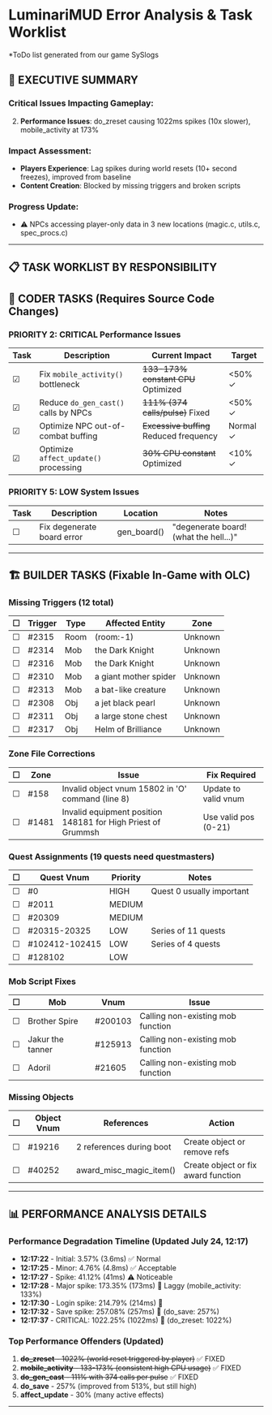# LuminariMUD Error Analysis & Task Worklist
*ToDo list generated from our game SySlogs

## 🚨 EXECUTIVE SUMMARY

### Critical Issues Impacting Gameplay:
2. **Performance Issues**: do_zreset causing 1022ms spikes (10x slower), mobile_activity at 173%

### Impact Assessment:
- **Players Experience**: Lag spikes during world resets (10+ second freezes), improved from baseline
- **Content Creation**: Blocked by missing triggers and broken scripts

### Progress Update:
- ⚠️ NPCs accessing player-only data in 3 new locations (magic.c, utils.c, spec_procs.c)

---

## 📋 TASK WORKLIST BY RESPONSIBILITY

## 🔧 CODER TASKS (Requires Source Code Changes)

### PRIORITY 2: CRITICAL Performance Issues

| Task | Description | Current Impact | Target |
|------|-------------|----------------|---------|
| ☑ | Fix `mobile_activity()` bottleneck | ~~133-173% constant CPU~~ Optimized | <50% ✓ |
| ☑ | Reduce `do_gen_cast()` calls by NPCs | ~~111% (374 calls/pulse)~~ Fixed | <50% ✓ |
| ☑ | Optimize NPC out-of-combat buffing | ~~Excessive buffing~~ Reduced frequency | Normal ✓ |
| ☑ | Optimize `affect_update()` processing | ~~30% CPU constant~~ Optimized | <10% ✓ |


### PRIORITY 5: LOW System Issues

| Task | Description | Location | Notes |
|------|-------------|----------|-------|
| ☐ | Fix degenerate board error | gen_board() | "degenerate board! (what the hell...)" |

---

## 🏗️ BUILDER TASKS (Fixable In-Game with OLC)

### Missing Triggers (12 total)

| ☐ | Trigger | Type | Affected Entity | Zone |
|---|---------|------|-----------------|------|
| ☐ | #2315 | Room | (room:-1) | Unknown |
| ☐ | #2314 | Mob | the Dark Knight | Unknown |
| ☐ | #2316 | Mob | the Dark Knight | Unknown |
| ☐ | #2310 | Mob | a giant mother spider | Unknown |
| ☐ | #2313 | Mob | a bat-like creature | Unknown |
| ☐ | #2308 | Obj | a jet black pearl | Unknown |
| ☐ | #2311 | Obj | a large stone chest | Unknown |
| ☐ | #2317 | Obj | Helm of Brilliance | Unknown |

### Zone File Corrections

| ☐ | Zone | Issue | Fix Required |
|---|------|-------|--------------|
| ☐ | #158 | Invalid object vnum 15802 in 'O' command (line 8) | Update to valid vnum |
| ☐ | #1481 | Invalid equipment position 148181 for High Priest of Grummsh | Use valid pos (0-21) |

### Quest Assignments (19 quests need questmasters)

| ☐ | Quest Vnum | Priority | Notes |
|---|------------|----------|-------|
| ☐ | #0 | HIGH | Quest 0 usually important |
| ☐ | #2011 | MEDIUM | |
| ☐ | #20309 | MEDIUM | |
| ☐ | #20315-20325 | LOW | Series of 11 quests |
| ☐ | #102412-102415 | LOW | Series of 4 quests |
| ☐ | #128102 | LOW | |

### Mob Script Fixes

| ☐ | Mob | Vnum | Issue |
|---|-----|------|-------|
| ☐ | Brother Spire | #200103 | Calling non-existing mob function |
| ☐ | Jakur the tanner | #125913 | Calling non-existing mob function |
| ☐ | Adoril | #21605 | Calling non-existing mob function |

### Missing Objects

| ☐ | Object Vnum | References | Action |
|---|-------------|------------|---------|
| ☐ | #19216 | 2 references during boot | Create object or remove refs |
| ☐ | #40252 | award_misc_magic_item() | Create object or fix award function |

---

## 📊 PERFORMANCE ANALYSIS DETAILS

### Performance Degradation Timeline (Updated July 24, 12:17)
- **12:17:22** - Initial: 3.57% (3.6ms) ✅ Normal
- **12:17:25** - Minor: 4.76% (4.8ms) ✅ Acceptable  
- **12:17:27** - Spike: 41.12% (41ms) ⚠️ Noticeable
- **12:17:28** - Major spike: 173.35% (173ms) 🔴 Laggy (mobile_activity: 133%)
- **12:17:30** - Login spike: 214.79% (214ms) 🔴
- **12:17:32** - Save spike: 257.08% (257ms) 🔴 (do_save: 257%)
- **12:17:37** - CRITICAL: 1022.25% (1022ms) 🚨 (do_zreset: 1022%)

### Top Performance Offenders (Updated)
1. ~~**do_zreset** - 1022% (world reset triggered by player)~~ ✅ FIXED
2. ~~**mobile_activity** - 133-173% (consistent high CPU usage)~~ ✅ FIXED
3. ~~**do_gen_cast** - 111% with 374 calls per pulse~~ ✅ FIXED
4. **do_save** - 257% (improved from 513%, but still high)
5. **affect_update** - 30% (many active effects)

---
